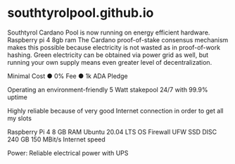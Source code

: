 # southtyrolpool.github.io

Southtyrol Cardano Pool is now running on energy efficient hardware. Raspberry pi 4 8gb ram 
The Cardano proof-of-stake consensus mechanism makes this possible because electricity is not wasted as in proof-of-work hashing. Green electricity can be obtained via power grid as well, but running your own supply means even greater level of decentralization.


Minimal Cost  ●   0% Fee  ●  1k ADA Pledge


Operating an environment-friendly 5 Watt stakepool 24/7 with 99.9% uptime

Highly reliable because of very good Internet connection in order to get all my slots

Raspberry Pi 4 8 GB RAM
Ubuntu 20.04 LTS OS
Firewall UFW
SSD DISC 240 GB
150 MBit/s Internet speed

Power: Reliable electrical power with UPS
